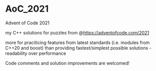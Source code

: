 # AoC_2021
Advent of Code 2021

my C++ solutions for puzzles from @https://adventofcode.com/2021

more for praciticing features from latest standards (i.e. modules from C++20 and boost) than providing fastest/simplest possible solutions - readability over performance

Code comments and solution improvements are welcomed!
